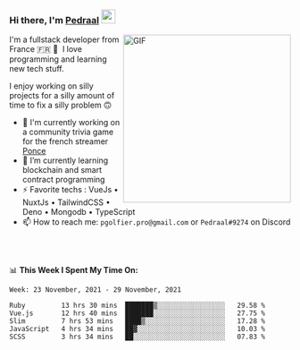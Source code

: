 ### Hi there, I'm <a href="https://pedraal.dev" target="_blank">Pedraal</a> <img src="https://media.giphy.com/media/hvRJCLFzcasrR4ia7z/giphy.gif" width="25px">
<img align="right" alt="GIF" src="https://pedraal.dev/avatar.png" width="300" height="300" />

I'm a fullstack developer from France 🇫🇷 🥖 &nbsp;I love programming and learning new
tech stuff.

I enjoy working on silly projects for a silly amount of time to fix a silly problem 🙃

- 🔭  I'm currently working on a community trivia game for the french streamer <a href="https://twitch.tv/ponce" target="_blank">Ponce</a>
- 🌱 I’m currently learning blockchain and smart contract programming
- ⚡ Favorite techs : VueJs &bull; NuxtJs &bull; TailwindCSS &bull; Deno &bull; Mongodb &bull; TypeScript
- 📫 How to reach me: `pgolfier.pro@gmail.com` or `Pedraal#9274` on Discord

<br>
<br>

📊 **This Week I Spent My Time On:**
<!--START_SECTION:waka-->
```text
Week: 23 November, 2021 - 29 November, 2021

Ruby         13 hrs 30 mins  ███████▒░░░░░░░░░░░░░░░░░   29.58 % 
Vue.js       12 hrs 40 mins  ███████░░░░░░░░░░░░░░░░░░   27.75 % 
Slim         7 hrs 53 mins   ████▒░░░░░░░░░░░░░░░░░░░░   17.28 % 
JavaScript   4 hrs 34 mins   ██▓░░░░░░░░░░░░░░░░░░░░░░   10.03 % 
SCSS         3 hrs 34 mins   ██░░░░░░░░░░░░░░░░░░░░░░░   07.83 % 
```
<!--END_SECTION:waka-->
